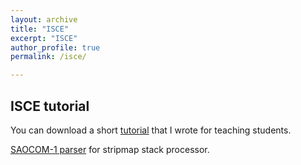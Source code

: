 ```yaml
---
layout: archive
title: "ISCE"
excerpt: "ISCE"
author_profile: true
permalink: /isce/

---
```

## **ISCE tutorial**

You can download a short [tutorial](https://www.overleaf.com/read/shtkqpdjpghj) that I wrote for teaching students.

[SAOCOM-1 parser](https://github.com/fdelgadodelapuente/fdelgadodelapuente.github.io/blob/master/_pages/unpackFrame_SAOCOM.py) for stripmap stack processor.
